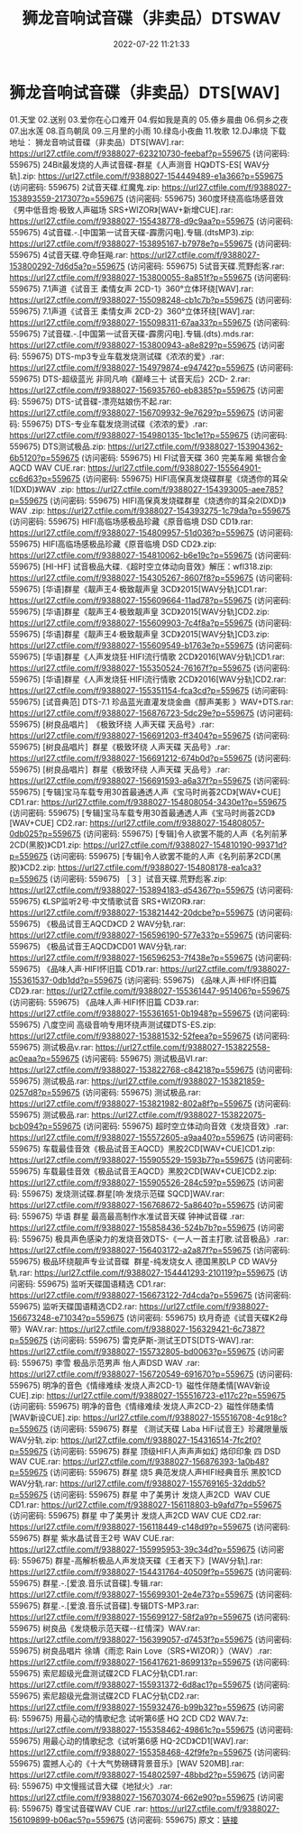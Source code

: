 ﻿---
title: 狮龙音响试音碟（非卖品）DTSWAV
date: 2022-07-22 11:21:33
categories: 原版DTS
tags: 华语中文
---
# 狮龙音响试音碟（非卖品）DTS[WAV]

01.天堂
02.送别
03.爱你在心口难开
04.假如我是真的
05.傣乡晨曲
06.侗乡之夜
07.出水莲
08.百鸟朝凤
09.三月里的小雨
10.绿岛小夜曲
11.牧歌
12.DJ串烧
下载地址：
狮龙音响试音碟（非卖品）DTS[WAV].rar: https://url27.ctfile.com/f/9388027-623210730-feebaf?p=559675
(访问密码: 559675)
24Bit最发烧的人声试音碟-群星《人声测音 HQ》DTS-ES[ WAV分轨].zip: https://url27.ctfile.com/f/9388027-154449489-e1a366?p=559675
(访问密码: 559675)
2试音天碟.红魔鬼.zip: https://url27.ctfile.com/f/9388027-153893559-217307?p=559675
(访问密码: 559675)
360度环绕高临场感音效《男中低音炮·极致人声磁场 SRS+WIZOR》[WAV+新增CUE].rar: https://url27.ctfile.com/f/9388027-155438778-d9c9aa?p=559675
(访问密码: 559675)
4试音碟.-.[中国第一试音天碟-霹雳闪电].专辑.(dtsMP3).zip: https://url27.ctfile.com/f/9388027-153895167-b7978e?p=559675
(访问密码: 559675)
4试音天碟.夺命狂飚.rar: https://url27.ctfile.com/f/9388027-153800292-7d6d5a?p=559675
(访问密码: 559675)
5试音天碟.荒野彪客.rar: https://url27.ctfile.com/f/9388027-153800055-8a851f?p=559675
(访问密码: 559675)
7.1声道《试音王 柔情女声 2CD-1》360°立体环绕[WAV].rar: https://url27.ctfile.com/f/9388027-155098248-cb1c7b?p=559675
(访问密码: 559675)
7.1声道《试音王 柔情女声 2CD-2》360°立体环绕[WAV].rar: https://url27.ctfile.com/f/9388027-155098311-67aa33?p=559675
(访问密码: 559675)
7试音碟.-.[中国第一试音天碟-霹雳闪电].专辑.(dts).mds.rar: https://url27.ctfile.com/f/9388027-153800943-a8e829?p=559675
(访问密码: 559675)
DTS-mp3专业车载发烧测试碟《浓浓的爱》.rar: https://url27.ctfile.com/f/9388027-154979874-e94742?p=559675
(访问密码: 559675)
DTS-超级蓝光 非同凡响《巅峰三十 试音天后》2CD- 2.rar: https://url27.ctfile.com/f/9388027-156935760-eb8385?p=559675
(访问密码: 559675)
DTS-试音碟-漂亮姑娘伤不起.rar: https://url27.ctfile.com/f/9388027-156709932-9e7629?p=559675
(访问密码: 559675)
DTS-专业车载发烧测试碟《浓浓的爱》.rar: https://url27.ctfile.com/f/9388027-154980135-1bc1e1?p=559675
(访问密码: 559675)
DTS测试极品.zip: https://url27.ctfile.com/f/9388027-153904362-6b5120?p=559675
(访问密码: 559675)
HI FI试音天碟 360 完美车厢 紫银合金AQCD WAV CUE.rar: https://url27.ctfile.com/f/9388027-155564901-cc6d63?p=559675
(访问密码: 559675)
HIFI高保真发烧碟群星《烧透你的耳朵1(DXD)》WAV .zip: https://url27.ctfile.com/f/9388027-154393005-aee785?p=559675
(访问密码: 559675)
HIFI高保真发烧碟群星《烧透你的耳朵2(DXD)》WAV .zip: https://url27.ctfile.com/f/9388027-154393275-1c79da?p=559675
(访问密码: 559675)
HIFI高临场感极品珍藏《原音临境 DSD CD1》.rar: https://url27.ctfile.com/f/9388027-154809957-51d036?p=559675
(访问密码: 559675)
HIFI高临场感极品珍藏《原音临境 DSD CD2》.zip: https://url27.ctfile.com/f/9388027-154810062-b6e19c?p=559675
(访问密码: 559675)
[HI-HF] 试音极品大碟.《超时空立体动向音效》解压：wfl318.zip: https://url27.ctfile.com/f/9388027-154305267-8607f8?p=559675
(访问密码: 559675)
[华语]群星《靓声王4·极致靓声皇 3CD》2015[WAV分轨]CD1.rar: https://url27.ctfile.com/f/9388027-155609664-11ad78?p=559675
(访问密码: 559675)
[华语]群星《靓声王4·极致靓声皇 3CD》2015[WAV分轨]CD2.zip: https://url27.ctfile.com/f/9388027-155609903-7c4f8a?p=559675
(访问密码: 559675)
[华语]群星《靓声王4·极致靓声皇 3CD》2015[WAV分轨]CD3.zip: https://url27.ctfile.com/f/9388027-155609549-b1763e?p=559675
(访问密码: 559675)
[华语]群星《人声发烧狂·HIFI流行情歌 2CD》2016[WAV分轨]CD1.rar: https://url27.ctfile.com/f/9388027-155350524-76167f?p=559675
(访问密码: 559675)
[华语]群星《人声发烧狂·HIFI流行情歌 2CD》2016[WAV分轨]CD2.rar: https://url27.ctfile.com/f/9388027-155351154-fca3cd?p=559675
(访问密码: 559675)
[试音典范] DTS-7.1 珍品蓝光直灌发烧金曲《醇声美影 》WAV+DTS.rar: https://url27.ctfile.com/f/9388027-156876723-5dc29e?p=559675
(访问密码: 559675)
[树良品唱片]  《极致环绕 人声天碟 天品号》.rar: https://url27.ctfile.com/f/9388027-156691203-ff3404?p=559675
(访问密码: 559675)
[树良品唱片]  群星《极致环绕 人声天碟 天品号》.rar: https://url27.ctfile.com/f/9388027-156691212-674b0d?p=559675
(访问密码: 559675)
[树良品唱片]  群星《极致环绕 人声天碟 天品号》.rar: https://url27.ctfile.com/f/9388027-156691593-a6a37f?p=559675
(访问密码: 559675)
[专辑]宝马车载专用30首最通透人声《宝马时尚荟2CD》[WAV+CUE] CD1.rar: https://url27.ctfile.com/f/9388027-154808054-3430e1?p=559675
(访问密码: 559675)
[专辑]宝马车载专用30首最通透人声《宝马时尚荟2CD》[WAV+CUE] CD2.rar: https://url27.ctfile.com/f/9388027-154808057-0db025?p=559675
(访问密码: 559675)
[专辑]令人欲罢不能的人声《名列前茅2CD(黑胶)》CD1.zip: https://url27.ctfile.com/f/9388027-154810190-99371d?p=559675
(访问密码: 559675)
[专辑]令人欲罢不能的人声《名列前茅2CD(黑胶)》CD2.zip: https://url27.ctfile.com/f/9388027-154808178-ea1ca3?p=559675
(访问密码: 559675)
［３］试音天碟.荒野彪客.zip: https://url27.ctfile.com/f/9388027-153894183-d54367?p=559675
(访问密码: 559675)
《LSP监听2号·中文情歌试音 SRS+WIZOR》.rar: https://url27.ctfile.com/f/9388027-153821442-20dcbe?p=559675
(访问密码: 559675)
《极品试音王AQCD》CD 2 WAV分轨.rar: https://url27.ctfile.com/f/9388027-156596190-577e33?p=559675
(访问密码: 559675)
《极品试音王AQCD》CD01 WAV分轨.rar: https://url27.ctfile.com/f/9388027-156596253-7f438e?p=559675
(访问密码: 559675)
《品味人声·HIFI怀旧篇 CD1》.rar: https://url27.ctfile.com/f/9388027-155361537-0db1dd?p=559675
(访问密码: 559675)
《品味人声·HIFI怀旧篇 CD2》.rar: https://url27.ctfile.com/f/9388027-155361447-951406?p=559675
(访问密码: 559675)
《品味人声·HIFI怀旧篇 CD3》.rar: https://url27.ctfile.com/f/9388027-155361651-0b1948?p=559675
(访问密码: 559675)
八度空间 高级音响专用环绕声测试碟DTS-ES.zip: https://url27.ctfile.com/f/9388027-153881532-52feea?p=559675
(访问密码: 559675)
测试极品v.rar: https://url27.ctfile.com/f/9388027-153822558-ac0eaa?p=559675
(访问密码: 559675)
测试极品VI.rar: https://url27.ctfile.com/f/9388027-153822768-c84218?p=559675
(访问密码: 559675)
测试极品.rar: https://url27.ctfile.com/f/9388027-153821859-0257d8?p=559675
(访问密码: 559675)
测试极品.rar: https://url27.ctfile.com/f/9388027-153821982-802a8f?p=559675
(访问密码: 559675)
测试极品.rar: https://url27.ctfile.com/f/9388027-153822075-bcb094?p=559675
(访问密码: 559675)
超时空立体动向音效《发烧音效》.rar: https://url27.ctfile.com/f/9388027-155572605-a9aa40?p=559675
(访问密码: 559675)
车载最佳音效《极品试音王AQCD》黑胶2CD[WAV+CUE]CD1.zip: https://url27.ctfile.com/f/9388027-155905529-1593b7?p=559675
(访问密码: 559675)
车载最佳音效《极品试音王AQCD》黑胶2CD[WAV+CUE]CD2.zip: https://url27.ctfile.com/f/9388027-155905526-284c59?p=559675
(访问密码: 559675)
发烧测试碟.群星[响·发烧示范碟 SQCD]WAV.rar: https://url27.ctfile.com/f/9388027-156768672-5a8640?p=559675
(访问密码: 559675)
华语 群星 最高最高制作水准试音天碟 钟神试音碟 .rar: https://url27.ctfile.com/f/9388027-155858436-524b7b?p=559675
(访问密码: 559675)
极具声色感染力的发烧音效DTS-《一人一首主打歌.试音极品》.rar: https://url27.ctfile.com/f/9388027-156403172-a2a87f?p=559675
(访问密码: 559675)
极品环绕靓声专业试音碟  群星-纯发烧女人 德国黑胶LP CD WAV分轨.rar:
https://url27.ctfile.com/f/9388027-154441293-210119?p=559675
(访问密码: 559675)
监听天碟国语精选 CD1.rar: https://url27.ctfile.com/f/9388027-156673122-7d4cda?p=559675
(访问密码: 559675)
监听天碟国语精选CD2.rar: https://url27.ctfile.com/f/9388027-156673248-e71034?p=559675
(访问密码: 559675)
玖月奇迹《试音天碟K2母带》WAV.rar: https://url27.ctfile.com/f/9388027-156329421-6c7387?p=559675
(访问密码: 559675)
雷克萨斯-测试王DTS[DTS-WAV].rar: https://url27.ctfile.com/f/9388027-155732805-bd0063?p=559675
(访问密码: 559675)
李雪 极品示范男声 怡人声DSD WAV .rar: https://url27.ctfile.com/f/9388027-156720549-691670?p=559675
(访问密码: 559675)
明净的音色《情缘难续·发烧人声2CD-1》磁性伴随柔情[WAV新设CUE].zip: https://url27.ctfile.com/f/9388027-155516723-e117c2?p=559675
(访问密码: 559675)
明净的音色《情缘难续·发烧人声2CD-2》磁性伴随柔情[WAV新设CUE].zip: https://url27.ctfile.com/f/9388027-155516708-4c918c?p=559675
(访问密码: 559675)
群星 《测试天碟 Laba HiFi试音王》珍藏限量版  WAV分轨.zip: https://url27.ctfile.com/f/9388027-154316514-7fc2f0?p=559675
(访问密码: 559675)
群星 顶级HIFI人声声声如幻 烙印印象 四 DSD WAV CUE.rar: https://url27.ctfile.com/f/9388027-156876393-1a0b48?p=559675
(访问密码: 559675)
群星 烧5 典范发烧人声HIFI经典音乐 黑胶1CD WAV分轨.rar: https://url27.ctfile.com/f/9388027-155769165-32ddb5?p=559675
(访问密码: 559675)
群星 中了美男计 发烧人声2CD  WAV CUE CD1.rar: https://url27.ctfile.com/f/9388027-156118803-b9afd7?p=559675
(访问密码: 559675)
群星 中了美男计 发烧人声2CD WAV CUE CD2.rar: https://url27.ctfile.com/f/9388027-156118449-c148d9?p=559675
(访问密码: 559675)
群星 紫水晶试音王2号 WAV CUE.rar: https://url27.ctfile.com/f/9388027-155995953-39c34d?p=559675
(访问密码: 559675)
群星-高解析极品人声发烧天碟《王者天下》[WAV分轨].rar: https://url27.ctfile.com/f/9388027-154431764-40509f?p=559675
(访问密码: 559675)
群星.-.[爱浪.音乐试音碟].专辑.rar: https://url27.ctfile.com/f/9388027-155699301-2e4e73?p=559675
(访问密码: 559675)
群星.-.[爱浪.音乐试音碟].专辑DTS-MP3.rar: https://url27.ctfile.com/f/9388027-155699127-58f2a9?p=559675
(访问密码: 559675)
树良品《发烧极示范天碟--红情深》WAV.rar: https://url27.ctfile.com/f/9388027-156399057-d7453f?p=559675
(访问密码: 559675)
树良品唱片 徐靖《雨恋 Rain Love（SRS+WIZOR）》（WAV）.rar: https://url27.ctfile.com/f/9388027-156417621-869913?p=559675
(访问密码: 559675)
索尼超级光盘测试碟2CD FLAC分轨CD1.rar: https://url27.ctfile.com/f/9388027-155931372-6d8ac1?p=559675
(访问密码: 559675)
索尼超级光盘测试碟2CD FLAC分轨CD2.rar: https://url27.ctfile.com/f/9388027-155932476-b99b32?p=559675
(访问密码: 559675)
用最心动的情歌纪念 试听第6感 HQ 2CD CD2 WAV.7z: https://url27.ctfile.com/f/9388027-155358462-49861c?p=559675
(访问密码: 559675)
用最心动的情歌纪念《试听第6感 HQ-2CD》CD1[WAV].rar: https://url27.ctfile.com/f/9388027-155358468-42f9fe?p=559675
(访问密码: 559675)
震撼人心的《十大气势磅礴背景音乐》[WAV 520MB].rar: https://url27.ctfile.com/f/9388027-154802597-48bbd2?p=559675
(访问密码: 559675)
中文慢摇试音大碟《地狱火》.rar: https://url27.ctfile.com/f/9388027-156703074-662e90?p=559675
(访问密码: 559675)
尊宝试音碟WAV CUE .rar: https://url27.ctfile.com/f/9388027-156109899-b06ac5?p=559675
(访问密码: 559675)
原文：[链接](https://blog.sina.com.cn/s/blog_1647c7e7601030yhy.html)